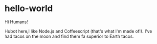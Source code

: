 # hello-world
Hi Humans!

Hubot here,I like Node.js and Coffeescript (that's what I'm made of!).
I've had tacos on the moon and find them fa superior to Earth tacos.
